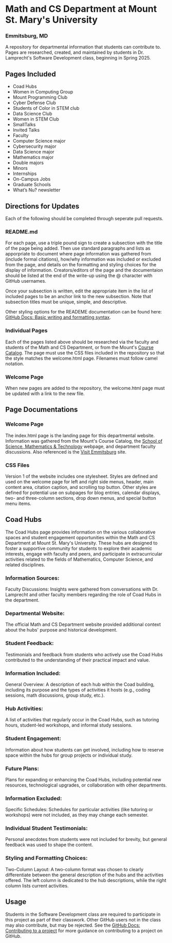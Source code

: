 # Math and CS Department at Mount St. Mary's University
### Emmitsburg, MD

A repository for departmental information that students can contribute to. Pages are researched, created, and maintained by students in Dr. Lamprecht's Software Development class, beginning in Spring 2025.

## Pages Included

* Coad Hubs 
* Women in Computing Group 
* Mount Programming Club 
* Cyber Defense Club 
* Students of Color in STEM club
* Data Science Club 
* Women in STEM Club 
* SmallTalks 
* Invited Talks
* Faculty 
* Computer Science major 
* Cybersecurity major 
* Data Science major 
* Mathematics major 
* Double majors 
* Minors 
* Internships 
* On-Campus Jobs 
* Graduate Schools 
* What’s Nu? newsletter 

## Directions for Updates

Each of the following should be completed through seperate pull requests.

### README.md

For each page, use a triple pound sign to create a subsection with the title of the page being added. Then use standard paragraphs and lists as apporpriate to document where page information was gathered from (include formal citations), how/why information was included or excluded from the page, and details on the formatting and styling choices for the display of information. Creators/editors of the page and the documentaion should be listed at the end of the write-up using the @ character with GitHub usernames.

Once your subsection is written, edit the appropriate item in the list of included pages to be an anchor link to the new subsection. Note that subsection titles must be unique, simple, and descriptive.

Other styling options for the READEME documentation can be found here: [GitHub Docs: Basic writing and formatting syntax](https://docs.github.com/en/get-started/writing-on-github/getting-started-with-writing-and-formatting-on-github/basic-writing-and-formatting-syntax).

### Individual Pages

Each of the pages listed above should be researched via the faculty and students of the Math and CS Department, or from the Mount's [Course Catalog](https://catalog.msmary.edu/index.php). The page must use the CSS files included in the repository so that the style matches the welcome.html page. Filenames must follow camel notation.

### Welcome Page

When new pages are added to the repository, the welcome.html page must be updated with a link to the new file.

## Page Documentations

### Welcome Page

The index.html page is the landing page for this departmental website. Information was gathered from the Mount's Course Catalog, the [School of Science, Mathematics & Technology](https://msmary.edu/academics/schools-divisions/school-of-science-mathematics-and-technology/index.html) webpage, and department faculty discussions. Also referenced is the [Visit Emmitsburg](https://visitemmitsburg.com) site.

### CSS Files

Version 1 of the website includes one stylesheet. Styles are defined and used on the welcome page for left and right side menus, header, main content area, citation caption, and scrolling top button. Other styles are defined for potential use on subpages for blog entries, calendar displays, two- and three-column sections, drop down menus, and special button menu items.

## Coad Hubs
The Coad Hubs page provides information on the various collaborative spaces and student engagement opportunities within the Math and CS Department at Mount St. Mary's University. These hubs are designed to foster a supportive community for students to explore their academic interests, engage with faculty and peers, and participate in extracurricular activities related to the fields of Mathematics, Computer Science, and related disciplines.

### Information Sources:
Faculty Discussions: Insights were gathered from conversations with Dr. Lamprecht and other faculty members regarding the role of Coad Hubs in the department.

### Departmental Website: 
The official Math and CS Department website provided additional context about the hubs' purpose and historical development.

### Student Feedback: 
Testimonials and feedback from students who actively use the Coad Hubs contributed to the understanding of their practical impact and value.

### Information Included:
General Overview: A description of each hub within the Coad building, including its purpose and the types of activities it hosts (e.g., coding sessions, math discussions, group study, etc.).

### Hub Activities:
 A list of activities that regularly occur in the Coad Hubs, such as tutoring hours, student-led workshops, and informal study sessions.

### Student Engagement:
 Information about how students can get involved, including how to reserve space within the hubs for group projects or individual study.

### Future Plans:
 Plans for expanding or enhancing the Coad Hubs, including potential new resources, technological upgrades, or collaboration with other departments.

### Information Excluded:
Specific Schedules: Schedules for particular activities (like tutoring or workshops) were not included, as they may change each semester.

### Individual Student Testimonials:
 Personal anecdotes from students were not included for brevity, but general feedback was used to shape the content.

### Styling and Formatting Choices:
Two-Column Layout: A two-column format was chosen to clearly differentiate between the general description of the hubs and the activities offered. The left column is dedicated to the hub descriptions, while the right column lists current activities.


## Usage

Students in the Software Development class are required to participate in this project as part of their classwork. Other GitHub users not in the class may also contribute, but may be rejected. See the [GitHub Docs: Contributing to a project](https://docs.github.com/en/get-started/exploring-projects-on-github/contributing-to-a-project) for more guidance on contributing to a project on GitHub.
